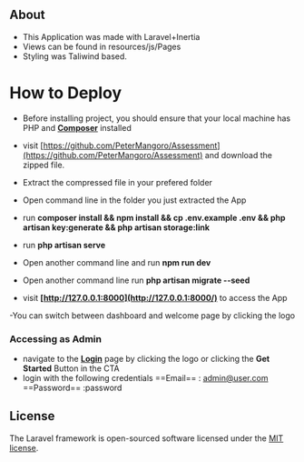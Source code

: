## About
- This Application was made with Laravel+Inertia 
- Views can be found in resources/js/Pages
- Styling was Taliwind based.
# How to Deploy


- Before installing project, you should ensure that your local machine has PHP and **[Composer](https://getcomposer.org/)** installed


- visit [https://github.com/PeterMangoro/Assessment](https://github.com/PeterMangoro/Assessment) and download the zipped file.

- Extract the compressed file in your prefered folder
- Open command line in the folder you just extracted the App
- run **composer install && npm install && cp .env.example .env && php artisan key:generate && php artisan storage:link**
- run **php artisan serve**
- Open another command line and run **npm run dev**
- Open another command line run **php artisan migrate --seed**
- visit **[http://127.0.0.1:8000](http://127.0.0.1:8000/)** to access the App

-You can switch between dashboard and welcome page by clicking the logo

### Accessing as Admin
- navigate to the **[Login](http://127.0.0.1:8000/login)** page by clicking the logo or clicking the **Get Started** Button in the CTA
- login with the following credentials
==Email== : admin@user.com
==Password== :password







## License

The Laravel framework is open-sourced software licensed under the [MIT license](https://opensource.org/licenses/MIT).
